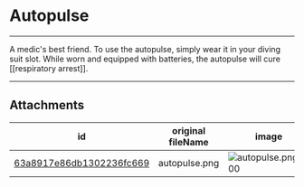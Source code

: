 # Autopulse

 

---

A medic's best friend. To use the autopulse, simply wear it in your diving suit slot. While worn and equipped with batteries, the autopulse will cure [[respiratory arrest]].

---

## Attachments

id | original fileName | image
---|---|---
[63a8917e86db1302236fc669](63a8917e86db1302236fc669.png) | autopulse.png | ![autopulse.png\|200](63a8917e86db1302236fc669.png)